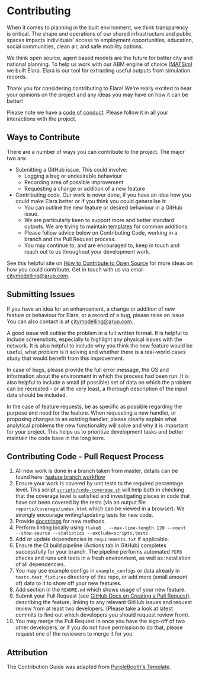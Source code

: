 # Contributing

When it comes to planning in the built environment, we think transparency is critical. The shape and operations of our shared infrastructure and public spaces impacts individuals’ access to employment opportunities, education, social communities, clean air, and safe mobility options.

We think open source, agent based models are the future for better city and national planning. To help us work with our ABM engine of choice ([MATSim](https://matsim.org/)) we built Elara. Elara is our tool for extracting useful outputs from simulation records.

Thank you for considering contributing to Elara! We're really excited to hear your opinions on the project and any ideas you may have on how it can be better!

Please note we have a [code of conduct](https://github.com/arup-group/elara/blob/master/CODE_OF_CONDUCT.md). Please follow it in all your interactions with the project.

## Ways to Contribute

There are a number of ways you can contribute to the project. The major two are:
- Submitting a GitHub issue. This could involve:
    - Logging a bug or undesirable behaviour
    - Recording area of possible improvement
    - Requesting a change or addition of a new feature
- Contributing code. Our work is never done, if you have an idea how you could make Elara better or if you think you could generalise it:
    - You can outline the new feature or desired behaviour in a GitHub issue.
    - We are particularly keen to support more and better standard outputs. We are trying to maintain [templates](https://github.com/arup-group/elara/blob/master/elara/tool_templates.py) for common additions.
    - Please follow advice below on Contributing Code, working in a branch and the Pull Request process.
    - You may continue to, and are encouraged to, keep in touch and reach out to us throughout your development work.

See this helpful site on [How to Contribute to Open Source](https://opensource.guide/how-to-contribute/) for more ideas on how you could contribute. Get in touch with us via email [citymodelling@arup.com](mailto:citymodelling@arup.com).

## Submitting Issues

If you have an idea for an enhancement, a change or addition of new feature or behaviour for Elara, or a record of a bug, please raise an Issue. You can also contact is at [citymodelling@arup.com](mailto:citymodelling@arup.com).

A good issue will outline the problem in a full written format. It is helpful to include screenshots, especially to highlight any physical issues with the network. It is also helpful to include why you think the new feature would be useful, what problem is it solving and whether there is a real-world cases study that would benefit from this improvement.

In case of bugs, please provide the full error message, the OS and information about the environment in which the process had been run. It is also helpful to include a small (if possible) set of data on which the problem can be recreated - or at the very least, a thorough description of the input data should be included.

In the case of feature requests, be as specific as possible regarding the purpose and need for the feature. When requesting a new handler, or proposing changes to an existing handler, please clearly explain what analytical problems the new functionality will solve and why it is important for your project. This helps us to prioritize development tasks and better maintain the code base in the long term. 

## Contributing Code - Pull Request Process

1. All new work is done in a branch taken from master, details can be found here:
[feature branch workflow](https://www.atlassian.com/git/tutorials/comparing-workflows/feature-branch-workflow)
2. Ensure your work is covered by unit tests to the required percentage level. This script 
[`scripts/code-coverage.sh`](https://github.com/arup-group/elara/blob/master/scripts/code-coverage.sh)
 will help both in checking that the coverage level is satisfied and investigating places in code that have not been covered by the tests (via an output file `reports/coverage/index.html` which can be viewed in a browser). We strongly encourage writing/updating tests for new code.
3. Provide [docstrings](https://www.python.org/dev/peps/pep-0257/) for new methods.
4. Perform linting locally using ```flake8 . --max-line-length 120 --count  --show-source --statistics --exclude=scripts,tests```
5. Add or update dependencies in `requirements.txt` if applicable.
6. Ensure the CI build pipeline (Actions tab in GitHub) completes successfully for your branch. The pipeline performs automated `PEP8` checks and runs unit tests in a fresh environment, as well as installation of all dependencies.
7. You may use example configs in `example_configs` or data already in `tests.test_fixtures` directory of this repo, or add more (small amount of) data to it to show off your new features.
8. Add section in the `README.md` which shows usage of your new feature.
9. Submit your Pull Request (see [GitHub Docs on Creating a Pull Request](https://docs.github.com/en/free-pro-team@latest/github/collaborating-with-issues-and-pull-requests/creating-a-pull-request)),
 describing the feature, linking to any relevant GitHub issues and request review from at 
least two developers. (Please take a look at latest commits to find out which developers you should request review from).
10. You may merge the Pull Request in once you have the sign-off of two other developers, or if you 
do not have permission to do that, please request one of the reviewers to merge it for you.

## Attribution

The Contribution Guide was adapted from [PurpleBooth's Template](https://gist.github.com/PurpleBooth/b24679402957c63ec426).
